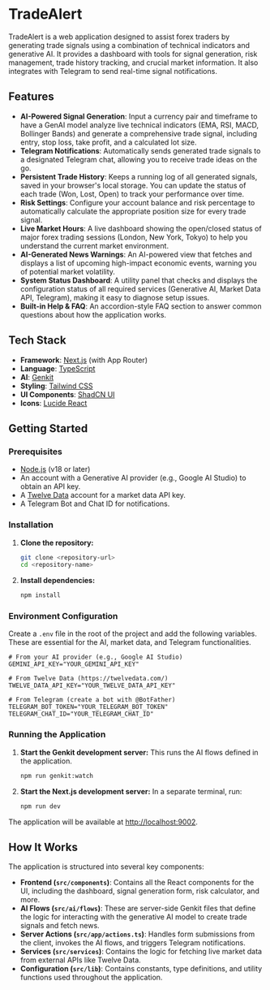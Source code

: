 # TradeAlert

TradeAlert is a web application designed to assist forex traders by generating trade signals using a combination of technical indicators and generative AI. It provides a dashboard with tools for signal generation, risk management, trade history tracking, and crucial market information. It also integrates with Telegram to send real-time signal notifications.

## Features

- **AI-Powered Signal Generation**: Input a currency pair and timeframe to have a GenAI model analyze live technical indicators (EMA, RSI, MACD, Bollinger Bands) and generate a comprehensive trade signal, including entry, stop loss, take profit, and a calculated lot size.
- **Telegram Notifications**: Automatically sends generated trade signals to a designated Telegram chat, allowing you to receive trade ideas on the go.
- **Persistent Trade History**: Keeps a running log of all generated signals, saved in your browser's local storage. You can update the status of each trade (Won, Lost, Open) to track your performance over time.
- **Risk Settings**: Configure your account balance and risk percentage to automatically calculate the appropriate position size for every trade signal.
- **Live Market Hours**: A live dashboard showing the open/closed status of major forex trading sessions (London, New York, Tokyo) to help you understand the current market environment.
- **AI-Generated News Warnings**: An AI-powered view that fetches and displays a list of upcoming high-impact economic events, warning you of potential market volatility.
- **System Status Dashboard**: A utility panel that checks and displays the configuration status of all required services (Generative AI, Market Data API, Telegram), making it easy to diagnose setup issues.
- **Built-in Help & FAQ**: An accordion-style FAQ section to answer common questions about how the application works.

## Tech Stack

- **Framework**: [Next.js](https://nextjs.org/) (with App Router)
- **Language**: [TypeScript](https://www.typescriptlang.org/)
- **AI**: [Genkit](https://firebase.google.com/docs/genkit)
- **Styling**: [Tailwind CSS](https://tailwindcss.com/)
- **UI Components**: [ShadCN UI](https://ui.shadcn.com/)
- **Icons**: [Lucide React](https://lucide.dev/guide/packages/lucide-react)

## Getting Started

### Prerequisites

- [Node.js](https://nodejs.org/) (v18 or later)
- An account with a Generative AI provider (e.g., Google AI Studio) to obtain an API key.
- A [Twelve Data](https://twelvedata.com/) account for a market data API key.
- A Telegram Bot and Chat ID for notifications.

### Installation

1.  **Clone the repository:**
    ```bash
    git clone <repository-url>
    cd <repository-name>
    ```

2.  **Install dependencies:**
    ```bash
    npm install
    ```

### Environment Configuration

Create a `.env` file in the root of the project and add the following variables. These are essential for the AI, market data, and Telegram functionalities.

```
# From your AI provider (e.g., Google AI Studio)
GEMINI_API_KEY="YOUR_GEMINI_API_KEY"

# From Twelve Data (https://twelvedata.com/)
TWELVE_DATA_API_KEY="YOUR_TWELVE_DATA_API_KEY"

# From Telegram (create a bot with @BotFather)
TELEGRAM_BOT_TOKEN="YOUR_TELEGRAM_BOT_TOKEN"
TELEGRAM_CHAT_ID="YOUR_TELEGRAM_CHAT_ID"
```

### Running the Application

1.  **Start the Genkit development server:**
    This runs the AI flows defined in the application.
    ```bash
    npm run genkit:watch
    ```

2.  **Start the Next.js development server:**
    In a separate terminal, run:
    ```bash
    npm run dev
    ```

The application will be available at [http://localhost:9002](http://localhost:9002).

## How It Works

The application is structured into several key components:

- **Frontend (`src/components`)**: Contains all the React components for the UI, including the dashboard, signal generation form, risk calculator, and more.
- **AI Flows (`src/ai/flows`)**: These are server-side Genkit files that define the logic for interacting with the generative AI model to create trade signals and fetch news.
- **Server Actions (`src/app/actions.ts`)**: Handles form submissions from the client, invokes the AI flows, and triggers Telegram notifications.
- **Services (`src/services`)**: Contains the logic for fetching live market data from external APIs like Twelve Data.
- **Configuration (`src/lib`)**: Contains constants, type definitions, and utility functions used throughout the application.
